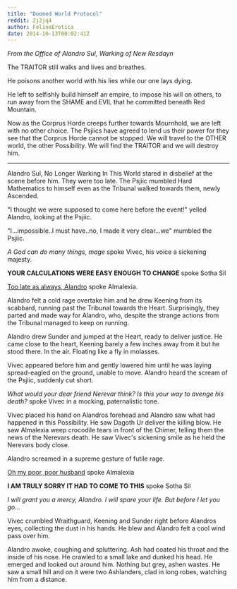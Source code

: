 ```yaml
---
title: "Doomed World Protocol"
reddit: 2j2jq4
author: FelineErotica
date: 2014-10-13T00:02:41Z
---
```


*From the Office of Alandro Sul, Warking of New Resdayn*

The TRAITOR still walks and lives and breathes.

He poisons another world with his lies while our one lays dying.

He left to selfishly build himself an empire, to impose his will on others, to run away from the SHAME and EVIL that he committed beneath Red Mountain.

Now as the Corprus Horde creeps further towards Mournhold, we are left with no other choice.  The Psjiics have agreed to lend us their power for they see that the Corprus Horde cannot be stopped.  We will travel to the OTHER world,  the other Possibility.  We will find the TRAITOR and we will destroy him.

___________________________________________________________

Alandro Sul, No Longer Warking In This World stared in disbelief at the scene before him.  They were too late.  The Psjiic mumbled Hard Mathematics to himself even as the Tribunal walked towards them, newly Ascended.

"I thought we were supposed to come here before the event!" yelled Alandro, looking at the Psjiic.

"I...impossible..I must have..no, I made it very clear...we" mumbled the Psjiic.

*A God can do many things, mage* spoke Vivec, his voice a sickening majesty.

**YOUR CALCULATIONS WERE EASY ENOUGH TO CHANGE** spoke Sotha Sil

[Too late as always, Alandro](http://i.imgur.com/r2f5358.png) spoke Almalexia.

Alandro felt a cold rage overtake him and he drew Keening from its scabbard, running past the Tribunal towards the Heart.  Surprisingly, they parted and made way for Alandro, who, despite the strange actions from the Tribunal managed to keep on running.  

Alandro drew Sunder and jumped at the Heart, ready to deliver justice.  He came close to the heart, Keening barely a few inches away from it but he stood there.  In the air.  Floating like a fly in molasses.

Vivec appeared before him and gently lowered him until he was laying spread-eagled on the ground, unable to move.  Alandro heard the scream of the Psjiic, suddenly cut short.  

*What would your dear friend Nerevar think?  Is this your way to avenge his death?* spoke Vivec in a mocking, paternalistic tone.

Vivec placed his hand on Alandros forehead and Alandro saw what had happened in this Possibility.  He saw Dagoth Ur deliver the killing blow.  He saw Almalexia weep crocodile tears in front of the Chimer, telling them the news of the Nerevars death.  He saw Vivec's sickening smile as he held the Nerevars body close.

Alandro screamed in a supreme gesture of futile rage.

[Oh my poor, poor husband](http://i.imgur.com/r2f5358.png) spoke Almalexia

**I AM TRULY SORRY IT HAD TO COME TO THIS** spoke Sotha Sil

*I will grant you a mercy, Alandro.  I will spare your life.  But before I let you go...*  

Vivec crumbled Wraithguard, Keening and Sunder right before Alandros eyes, collecting the dust in his hands.  He blew and Alandro felt a cool wind pass over him.

Alandro awoke, coughing and spluttering.  Ash had coated his throat and the inside of his nose.  He crawled to a small lake and dunked his head.  He emerged and looked out around him.  Nothing but grey, ashen wastes.  He saw a small hill and on it were two Ashlanders, clad in long robes, watching him from a distance.  
